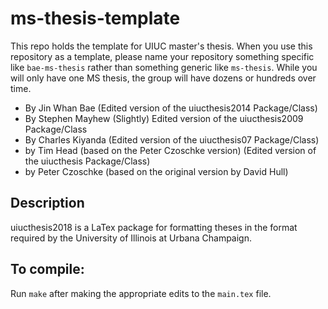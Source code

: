 # ms-thesis-template
This repo holds the template for UIUC master's thesis. 
When you use this repository as a template, please name your repository
something specific like `bae-ms-thesis` rather than something 
generic like `ms-thesis`. While you will only have one MS thesis,
the group will have dozens or hundreds over time.

- By Jin Whan Bae (Edited version of the uiucthesis2014 Package/Class)
- By Stephen Mayhew (Slightly) Edited version of the uiucthesis2009 Package/Class
- By Charles Kiyanda (Edited version of the uiucthesis07 Package/Class)
- by Tim Head (based on the Peter Czoschke version) (Edited version of the uiucthesis Package/Class)
- by Peter Czoschke (based on the original version by David Hull)

## Description
uiucthesis2018 is a LaTex package for formatting theses in the format required by the University of Illinois at Urbana Champaign.

## To compile:
Run `make` after making the appropriate edits to the `main.tex` file.
